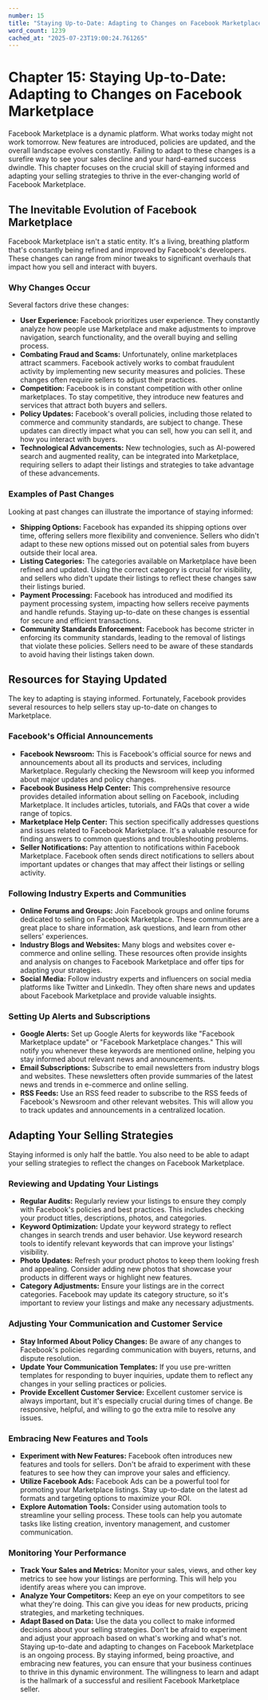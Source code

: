 ```yaml
---
number: 15
title: "Staying Up-to-Date: Adapting to Changes on Facebook Marketplace"
word_count: 1239
cached_at: "2025-07-23T19:00:24.761265"
---
```


# Chapter 15: Staying Up-to-Date: Adapting to Changes on Facebook Marketplace

Facebook Marketplace is a dynamic platform. What works today might not work tomorrow. New features are introduced, policies are updated, and the overall landscape evolves constantly. Failing to adapt to these changes is a surefire way to see your sales decline and your hard-earned success dwindle. This chapter focuses on the crucial skill of staying informed and adapting your selling strategies to thrive in the ever-changing world of Facebook Marketplace.


## The Inevitable Evolution of Facebook Marketplace

Facebook Marketplace isn't a static entity. It's a living, breathing platform that's constantly being refined and improved by Facebook's developers. These changes can range from minor tweaks to significant overhauls that impact how you sell and interact with buyers.


### Why Changes Occur

Several factors drive these changes:

*   **User Experience:** Facebook prioritizes user experience. They constantly analyze how people use Marketplace and make adjustments to improve navigation, search functionality, and the overall buying and selling process.
*   **Combating Fraud and Scams:** Unfortunately, online marketplaces attract scammers. Facebook actively works to combat fraudulent activity by implementing new security measures and policies. These changes often require sellers to adjust their practices.
*   **Competition:** Facebook is in constant competition with other online marketplaces. To stay competitive, they introduce new features and services that attract both buyers and sellers.
*   **Policy Updates:** Facebook's overall policies, including those related to commerce and community standards, are subject to change. These updates can directly impact what you can sell, how you can sell it, and how you interact with buyers.
*   **Technological Advancements:** New technologies, such as AI-powered search and augmented reality, can be integrated into Marketplace, requiring sellers to adapt their listings and strategies to take advantage of these advancements.
### Examples of Past Changes

Looking at past changes can illustrate the importance of staying informed:

*   **Shipping Options:** Facebook has expanded its shipping options over time, offering sellers more flexibility and convenience. Sellers who didn't adapt to these new options missed out on potential sales from buyers outside their local area.
*   **Listing Categories:** The categories available on Marketplace have been refined and updated. Using the correct category is crucial for visibility, and sellers who didn't update their listings to reflect these changes saw their listings buried.
*   **Payment Processing:** Facebook has introduced and modified its payment processing system, impacting how sellers receive payments and handle refunds. Staying up-to-date on these changes is essential for secure and efficient transactions.
*   **Community Standards Enforcement:** Facebook has become stricter in enforcing its community standards, leading to the removal of listings that violate these policies. Sellers need to be aware of these standards to avoid having their listings taken down.


## Resources for Staying Updated

The key to adapting is staying informed. Fortunately, Facebook provides several resources to help sellers stay up-to-date on changes to Marketplace.


### Facebook's Official Announcements

*   **Facebook Newsroom:** This is Facebook's official source for news and announcements about all its products and services, including Marketplace. Regularly checking the Newsroom will keep you informed about major updates and policy changes.
*   **Facebook Business Help Center:** This comprehensive resource provides detailed information about selling on Facebook, including Marketplace. It includes articles, tutorials, and FAQs that cover a wide range of topics.
*   **Marketplace Help Center:** This section specifically addresses questions and issues related to Facebook Marketplace. It's a valuable resource for finding answers to common questions and troubleshooting problems.
*   **Seller Notifications:** Pay attention to notifications within Facebook Marketplace. Facebook often sends direct notifications to sellers about important updates or changes that may affect their listings or selling activity.


### Following Industry Experts and Communities

*   **Online Forums and Groups:** Join Facebook groups and online forums dedicated to selling on Facebook Marketplace. These communities are a great place to share information, ask questions, and learn from other sellers' experiences.
*   **Industry Blogs and Websites:** Many blogs and websites cover e-commerce and online selling. These resources often provide insights and analysis on changes to Facebook Marketplace and offer tips for adapting your strategies.
*   **Social Media:** Follow industry experts and influencers on social media platforms like Twitter and LinkedIn. They often share news and updates about Facebook Marketplace and provide valuable insights.
### Setting Up Alerts and Subscriptions

*   **Google Alerts:** Set up Google Alerts for keywords like "Facebook Marketplace update" or "Facebook Marketplace changes." This will notify you whenever these keywords are mentioned online, helping you stay informed about relevant news and announcements.
*   **Email Subscriptions:** Subscribe to email newsletters from industry blogs and websites. These newsletters often provide summaries of the latest news and trends in e-commerce and online selling.
*   **RSS Feeds:** Use an RSS feed reader to subscribe to the RSS feeds of Facebook's Newsroom and other relevant websites. This will allow you to track updates and announcements in a centralized location.
## Adapting Your Selling Strategies

Staying informed is only half the battle. You also need to be able to adapt your selling strategies to reflect the changes on Facebook Marketplace.


### Reviewing and Updating Your Listings

*   **Regular Audits:** Regularly review your listings to ensure they comply with Facebook's policies and best practices. This includes checking your product titles, descriptions, photos, and categories.
*   **Keyword Optimization:** Update your keyword strategy to reflect changes in search trends and user behavior. Use keyword research tools to identify relevant keywords that can improve your listings' visibility.
*   **Photo Updates:** Refresh your product photos to keep them looking fresh and appealing. Consider adding new photos that showcase your products in different ways or highlight new features.
*   **Category Adjustments:** Ensure your listings are in the correct categories. Facebook may update its category structure, so it's important to review your listings and make any necessary adjustments.


### Adjusting Your Communication and Customer Service

*   **Stay Informed About Policy Changes:** Be aware of any changes to Facebook's policies regarding communication with buyers, returns, and dispute resolution.
*   **Update Your Communication Templates:** If you use pre-written templates for responding to buyer inquiries, update them to reflect any changes in your selling practices or policies.
*   **Provide Excellent Customer Service:** Excellent customer service is always important, but it's especially crucial during times of change. Be responsive, helpful, and willing to go the extra mile to resolve any issues.
### Embracing New Features and Tools

*   **Experiment with New Features:** Facebook often introduces new features and tools for sellers. Don't be afraid to experiment with these features to see how they can improve your sales and efficiency.
*   **Utilize Facebook Ads:** Facebook Ads can be a powerful tool for promoting your Marketplace listings. Stay up-to-date on the latest ad formats and targeting options to maximize your ROI.
*   **Explore Automation Tools:** Consider using automation tools to streamline your selling process. These tools can help you automate tasks like listing creation, inventory management, and customer communication.
### Monitoring Your Performance

*   **Track Your Sales and Metrics:** Monitor your sales, views, and other key metrics to see how your listings are performing. This will help you identify areas where you can improve.
*   **Analyze Your Competitors:** Keep an eye on your competitors to see what they're doing. This can give you ideas for new products, pricing strategies, and marketing techniques.
*   **Adapt Based on Data:** Use the data you collect to make informed decisions about your selling strategies. Don't be afraid to experiment and adjust your approach based on what's working and what's not.
Staying up-to-date and adapting to changes on Facebook Marketplace is an ongoing process. By staying informed, being proactive, and embracing new features, you can ensure that your business continues to thrive in this dynamic environment. The willingness to learn and adapt is the hallmark of a successful and resilient Facebook Marketplace seller.
